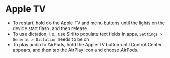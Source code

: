 # Apple TV

- To restart, hold do the Apple TV and menu buttons until the lights on the device start flash, and then release.
- To use dictation, i.e., use Siri to populate text fields in apps, `Settings > General > Dictation` needs to be on
- To play audio to AirPods, hold the Apple TV button until Control Center appears, and then tap the AirPlay icon and choose AirPods.
